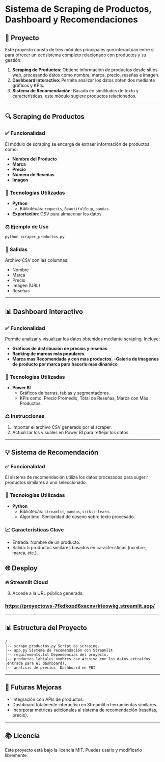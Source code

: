 # Sistema de Scraping de Productos, Dashboard y Recomendaciones

## 🔮 Proyecto
Este proyecto consta de tres módulos principales que interactúan entre sí para ofrecer un ecosistema completo relacionado con productos y su gestión:

1. **Scraping de Productos**: Obtiene información de productos desde sitios web, procesando datos como nombre, marca, precio, reseñas e imagen.
2. **Dashboard Interactivo**: Permite analizar los datos obtenidos mediante gráficos y KPIs.
3. **Sistema de Recomendación**: Basado en similitudes de texto y características, este módulo sugiere productos relacionados.

---

## 🔍 Scraping de Productos

### ✅ **Funcionalidad**
El módulo de scraping se encarga de extraer información de productos como:
- **Nombre del Producto**
- **Marca**
- **Precio**
- **Número de Reseñas**
- **Imagen**

### 🔧 **Tecnologías Utilizadas**
- **Python**
  - Bibliotecas: `requests`, `BeautifulSoup`, `pandas`
- **Exportación**: CSV para almacenar los datos.

### ⚖️ **Ejemplo de Uso**
```bash
python scraper_productos.py
```

### 📄 **Salidas**
Archivo CSV con las columnas:
- Nombre
- Marca
- Precio
- Imagen (URL)
- Reseñas

---

## 📊 Dashboard Interactivo

### ✅ **Funcionalidad**
Permite analizar y visualizar los datos obtenidos mediante scraping. Incluye:

- **Gráficos de distribución de precios y reseñas**.
- **Ranking de marcas más populares**.
- **Marca mas Recomendada y con mas productos.**
-**Galeria de Imagenes de producto por marca para hacerlo mas dinamico**

### 🔧 **Tecnologías Utilizadas**
- **Power BI**
  - Gráficos de barras, tablas y segmentadores.
  - KPIs como: Precio Promedio, Total de Reseñas, Marca con Más Productos.

### ⚖️ **Instrucciones**
1. Importar el archivo CSV generado por el scraper.
2. Actualizar los visuales en Power BI para reflejar los datos.

---

## 💡 Sistema de Recomendación

### ✅ **Funcionalidad**
El sistema de recomendación utiliza los datos procesados para sugerir productos similares a uno seleccionado.

### 🔧 **Tecnologías Utilizadas**
- **Python**
  - Bibliotecas: `streamlit`, `pandas`, `scikit-learn`.
  - Algoritmo: Similaridad de coseno sobre texto procesado.

### 📈 **Características Clave**
- Entrada: Nombre de un producto.
- Salida: 5 productos similares basados en características (nombre, marca, etc.).


## 🌐 Desploy

### 🔥 **Streamlit Cloud**
3. Accede a la URL pública generada.
   
### https://proyectows-7fkdkopd6xacxvrkteowkg.streamlit.app/
---

## 📊 Estructura del Proyecto

```
/
|-- scrape_productos.py Script de scraping.
|-- app.py Sistema de recomendación con Streamlit
|-- requirements.txt Dependencias del proyecto.
|-- productos_labiales_nombres.csv Archivo con los datos extraídos (entrada para el dashboard).
|-- analisis de precios  Dashboard en PBI
```

---

## 🚀 Futuras Mejoras
- Integración con APIs de productos.
- Dashboard totalmente interactivo en Streamlit o herramientas similares.
- Incorporar métricas adicionales al sistema de recomendación (reseñas, precio).

---

## 📚 Licencia
Este proyecto está bajo la licencia MIT. Puedes usarlo y modificarlo libremente.

